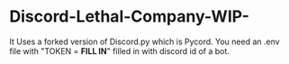 # Discord-Lethal-Company-WIP-
It Uses a forked version of Discord.py which is Pycord.
You need an .env file with "TOKEN = **FILL IN**" filled in with discord id of a bot.
